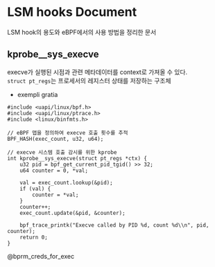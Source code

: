 # LSM hooks Document
LSM hook의 용도와 eBPF에서의 사용 방법을 정리한 문서

## kprobe__sys_execve
execve가 실행된 시점과 관련 메타데이터를 context로 가져올 수 있다.<br>
`struct pt_regs`는 프로세서의 레지스터 상태를 저장하는 구조체

- exempli gratia
```
#include <uapi/linux/bpf.h>
#include <uapi/linux/ptrace.h>
#include <linux/binfmts.h>

// eBPF 맵을 정의하여 execve 호출 횟수를 추적
BPF_HASH(exec_count, u32, u64);

// execve 시스템 호출 감시를 위한 kprobe
int kprobe__sys_execve(struct pt_regs *ctx) {
    u32 pid = bpf_get_current_pid_tgid() >> 32;
    u64 counter = 0, *val;

    val = exec_count.lookup(&pid);
    if (val) {
        counter = *val;
    }
    counter++;
    exec_count.update(&pid, &counter);

    bpf_trace_printk("Execve called by PID %d, count %d\\n", pid, counter);
    return 0;
}
```

@bprm_creds_for_exec